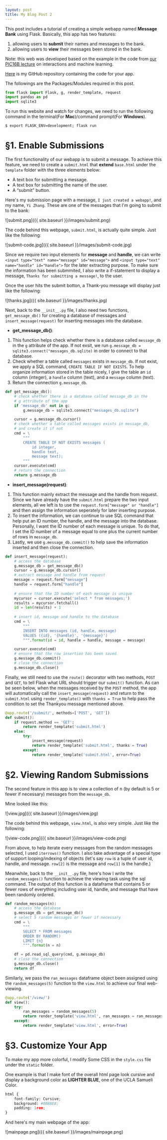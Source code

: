```yaml
---
layout: post
title: My Blog Post 2
---
```


This post includes a tutorial of creating a simple webapp named **Message Bank** using Flask. Basically, this app has two features:

1. allowing users to **submit** their names and messages to the bank.
2. allowing users to **view** their messages been stored in the bank.

Note: this web was developed based on the example in the code from [our PIC16B lecture](https://github.com/PIC16B/flask-interactions) on interactions and machine learning.

[Here](https://github.com/leozhang233/flask-interactions) is my GitHub repository containing the code for your app.

The followings are the Packages/Modules required in this post.

```python
from flask import Flask, g, render_template, request
import pandas as pd
import sqlite3
```

To run this website and watch for changes, we need to run the following command in the terminal(For **Mac**)/command prompt(For **Windows**).

`$ export FLASK_ENV=development; flask run`

# §1. Enable Submissions

The first functionality of our webapp is to submit a message. To achieve this feature, we need to create a `submit.html` that **extend** `base.html` under the `template` folder with the three elements below:

- A text box for submitting a message.
- A text box for submitting the name of the user.
- A “submit” button.

Here's my submission page with a message, `I just created a webapp!`, and my name, `Yi Zhang`. These are one of the messages that I'm going to submit to the bank:

![submit.png]({{ site.baseurl }}/images/submit.png)

The code behind this webpage, `submit.html`, is actually quite simple. Just like the following:

![submit-code.jpg]({{ site.baseurl }}/images/submit-code.jpg)


Since we require two input elements for **message** and **handle**, we can write `<input type="text" name="message" id="message">` and `<input type="text" name="handle" id="handle">` for the later extracting purpose. To make sure the information has been submmited, I also write a if-statement to display a message, `Thanks for submitting a message!`, to the user.

Once the user hits the submit botton, a Thank-you message will display just like the following:

![thanks.jpg]({{ site.baseurl }}/images/thanks.jpg)

Next, back to the `__init__.py` file, I also need two functions, `get_message_db()` for creating a database of messages and `insert_message(request)` for inserting messages into the database.

- **get_message_db()**:

1. This function helps check whether there is a database called `message_db` in the `g` attribute of the app. If not exsit, we run `g.message_db = sqlite3.connect("messages_db.sqlite)` in order to connect to that database.
2. Check whether a table called `messages` exists in `message_db`. If not exist, we apply a SQL command, `CREATE TABLE IF NOT EXISTS`. To help organize information stored in the table nicely, I give the table an `id` column (integer), a `handle` column (text), and a `message` column (text).
3. Return the connection `g.message_db`.

```python
def get_message_db():
    # check whether there is a database called message_db in the 
    # g attribute of the app
    if 'message_db' not in g:
        g.message_db = sqlite3.connect("messages_db.sqlite")

    cursor = g.message_db.cursor()
    # check whether a table called messages exists in message_db,
    # and create it if not
    cmd = \
        """
        CREATE TABLE IF NOT EXISTS messages (
            id integer,
            handle text,
            message text);
        """
    cursor.execute(cmd)
    # return the connection
    return g.message_db
```

- **insert_message(request)**:

1. This function mainly extract the message and the handle from request. Since we have already have the `submit.html` prepare the two input elements, all we left is to use the `request.form["message" or "handle"]` and then assign the information seperately for later inserting purpose.
2. To insert the information, we can continue to use SQL command that help put an ID number, the handle, and the message into the database. Personally, I want the ID number of each message is unique. To do that, I set the ID number of a message equal to one plus the current number of rows in `message_db`.
3. Lastly, we use `g.message_db.commit()` to help save the information inserted and then close the connection.

```python
def insert_message(request):
    # access the database
    g.message_db = get_message_db()
    cursor = g.message_db.cursor()
    # extract message and handle from request
    message = request.form["message"]
    handle = request.form["handle"]
    
    # ensure that the ID number of each message is unique
    mycursor = cursor.execute('select * from messages;')
    results = mycursor.fetchall()
    id = len(results) + 1
    
    # insert id, message and handle to the database
    cmd = \
        """
        INSERT INTO messages (id, handle, message)
        VALUES ({id}, '{handle}', '{message}')
        """.format(id = id, handle = handle, message = message)

    cursor.execute(cmd)
    # ensure that the row insertion has been saved
    g.message_db.commit()
    # close the connection
    g.message_db.close()
```

Finally, we still need to use the `route()` decorator with two methods, `POST` and `GET`, to tell Flask what URL should trigger our `submit()` function. As can be seen below, when the messages received by the `POST` method, the app will automatically call the `insert_message(request)` and return to the `submit.html` using `render_template()` with `thanks = True` to help pass the condition to set the Thankyou message mentioned above.

```python
@app.route('/submit/', methods=['POST', 'GET'])
def submit():
    if request.method == 'GET':
        return render_template('submit.html')
    else:
        try:
            insert_message(request)
            return render_template('submit.html', thanks = True)
        except:
            return render_template('submit.html', error=True)
```

# §2. Viewing Random Submissions

The second feature in this app is to view a collection of n (by default is 5 or fewer if necessary) messages from the `message_db`.

Mine looked like this:

![view.jpg]({{ site.baseurl }}/images/view.jpg)

The code behind this webpage, `view.html`, is also very simple. Just like the following:

![view-code.png]({{ site.baseurl }}/images/view-code.png)

From above, to help iterate every messages from the random messages selected, I used `iterrows()` function. I also take advantage of a special type of support looping/indexing of objects (let's say `row` is a tuple of user id, handle, and message. `row[2]` is the message and `row[1]` is the handle.)

Meanwhile, back to the `__init__.py` file, here's how I write the `random_messages()` function to achieve the viewing task using the sql command. The output of this function is a dataframe that contains 5 or fewer rows of everything including user id, handle, and message that have been randomly ordered.

```python
def random_messages(n):
    # access the database
    g.message_db = get_message_db()
    # select 5 random messages or fewer if necessary
    cmd = \
        """
        SELECT * FROM messages
        ORDER BY RANDOM()
        LIMIT {n}
        """.format(n = n)

    df = pd.read_sql_query(cmd, g.message_db)
    # close the connection
    g.message_db.close()
    return df
```

Similarly, we pass the `ran_messages` dataframe object been assigned using the `random_messages(5)` function to the `view.html` to achieve our final web-viewing.

```python
@app.route('/view/')
def view():
    try:
        ran_messages = random_messages(5)
        return render_template('view.html', ran_messages = ran_messages)
    except:
        return render_template('view.html', error=True)
```

# §3. Customize Your App

To make my app more colorful, I modify Some CSS in the `style.css` file under the `static` folder.

One example is that I make font of the overall html page look cursive and display a background color as **LIGHTER BLUE**, one of the UCLA Samueli Color.

```python
html {
    font-family: Cursive;
    background: #8BB8E8;
    padding: 1rem;
}
```

And here's my main webpage of the app:

![mainpage.png]({{ site.baseurl }}/images/mainpage.png)